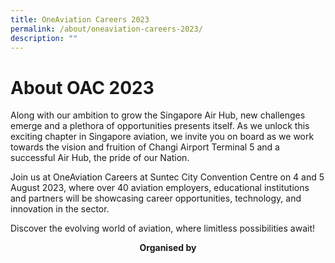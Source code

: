 ```yaml
---
title: OneAviation Careers 2023
permalink: /about/oneaviation-careers-2023/
description: ""
---
```

# About OAC 2023

Along with our ambition to grow the Singapore Air Hub, new challenges emerge and a plethora of opportunities presents itself. As we unlock this exciting chapter in Singapore aviation, we invite you on board as we work towards the vision and fruition of Changi Airport Terminal 5 and a successful Air Hub, the pride of our Nation.
	
Join us at OneAviation Careers at Suntec City Convention Centre on 4 and 5 August 2023, where over 40 aviation employers, educational institutions and partners will be showcasing career opportunities, technology, and innovation in the sector.
	
Discover the evolving world of aviation, where limitless possibilities await!

<p style="text-align:center;"><b>Organised by</b></p>
